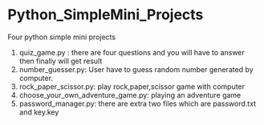 # Python_SimpleMini_Projects

Four python simple mini projects

1.  quiz_game.py : there are four questions and you will have to answer then finally will get result
2.  number_guesser.py: User have to guess random number generated by computer.
3.  rock_paper_scissor.py: play rock,paper,scissor game with computer
4.  choose_your_own_adventure_game.py: playing an adventure game
5.  password_manager.py: there are extra two files which are password.txt and key.key
